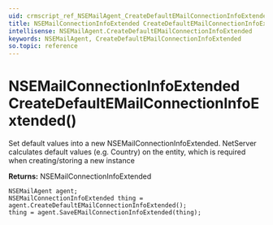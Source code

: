 ```yaml
---
uid: crmscript_ref_NSEMailAgent_CreateDefaultEMailConnectionInfoExtended
title: NSEMailConnectionInfoExtended CreateDefaultEMailConnectionInfoExtended()
intellisense: NSEMailAgent.CreateDefaultEMailConnectionInfoExtended
keywords: NSEMailAgent, CreateDefaultEMailConnectionInfoExtended
so.topic: reference
---
```


# NSEMailConnectionInfoExtended CreateDefaultEMailConnectionInfoExtended()

Set default values into a new NSEMailConnectionInfoExtended.
NetServer calculates default values (e.g. Country) on the entity, which is required when creating/storing a new instance

**Returns:** NSEMailConnectionInfoExtended

```crmscript
NSEMailAgent agent;
NSEMailConnectionInfoExtended thing = agent.CreateDefaultEMailConnectionInfoExtended();
thing = agent.SaveEMailConnectionInfoExtended(thing);
```

